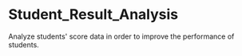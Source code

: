 # Student_Result_Analysis
Analyze students' score data in order to improve the performance of students.
